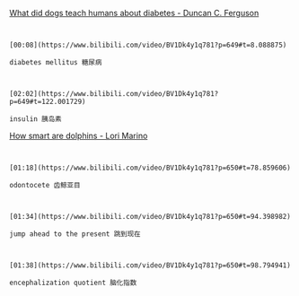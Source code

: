 [What did dogs teach humans about diabetes - Duncan C. Ferguson](https://www.bilibili.com/video/BV1Dk4y1q781?p=649)

```ad-note


[00:08](https://www.bilibili.com/video/BV1Dk4y1q781?p=649#t=8.088875)

diabetes mellitus 糖尿病

```

```ad-note


[02:02](https://www.bilibili.com/video/BV1Dk4y1q781?p=649#t=122.001729)

insulin 胰岛素

```

[How smart are dolphins - Lori Marino](https://www.bilibili.com/video/BV1Dk4y1q781?p=650)

```ad-note


[01:18](https://www.bilibili.com/video/BV1Dk4y1q781?p=650#t=78.859606)

odontocete 齿鲸亚目

```

```ad-note


[01:34](https://www.bilibili.com/video/BV1Dk4y1q781?p=650#t=94.398982)

jump ahead to the present 跳到现在

```


```ad-note


[01:38](https://www.bilibili.com/video/BV1Dk4y1q781?p=650#t=98.794941)

encephalization quotient 脑化指数

```